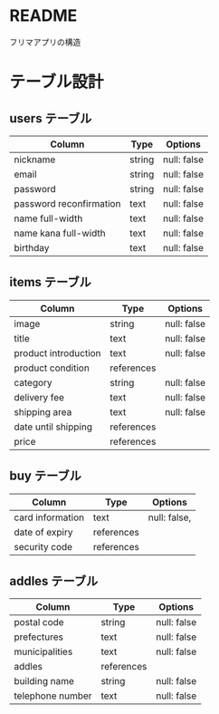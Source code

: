 # README
フリマアプリの構造
# テーブル設計

## users テーブル

| Column             | Type   | Options     |
| ------------------ | ------ | ----------- |
| nickname           | string | null: false |
| email              | string | null: false |
| password           | string | null: false |
| password reconfirmation     | text   | null: false |
| name full-width    | text   | null: false |
| name kana full-width| text   | null: false |
| birthday           | text   | null: false |
## items テーブル

| Column | Type   | Options     |
| ------ | ------ | ----------- |
| image           | string | null: false |
| title           | text   | null: false |
| product introduction| text   | null: false |
| product condition| references   | |
| category         | string | null: false |
| delivery fee    | text   | null: false |
| shipping area   | text   | null: false |
| date until shipping| references   | |
| price           | references   | |
## buy テーブル

| Column | Type       | Options                        |
| ------ | ---------- | ------------------------------ |
| card information    | text | null: false, |
| date of expiry      | references |  |
| security code       | references |  |

## addles テーブル
| Column | Type   | Options     |
| ------ | ------ | ----------- |
| postal code           | string | null: false |
| prefectures      | text   | null: false |
| municipalities         | text   | null: false |
| addles            | references   | |
| building name           | string | null: false |
| telephone number      | text   | null: false |